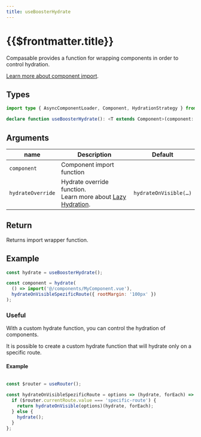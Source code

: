 ```yaml
---
title: useBoosterHydrate
---
```


# {{$frontmatter.title}}

Compasable provides a function for wrapping components in order to control hydration.

[Learn more about component import](/guide/usage#import-components).

## Types

```typescript
import type { AsyncComponentLoader, Component, HydrationStrategy } from 'vue';

declare function useBoosterHydrate(): <T extends Component>(component: AsyncComponentLoader<T>, hydrate?: HydrationStrategy) => T;
```

## Arguments

| name              | Description                                                                                                               | Default               |
| ----------------- | ------------------------------------------------------------------------------------------------------------------------- | --------------------- |
| `component`       | Component import function                                                                                                 |                 |
| `hydrateOverride` | Hydrate override function.<br>Learn more about [Lazy Hydration](https://vuejs.org/guide/components/async#lazy-hydration). | `hydrateOnVisible(…)` |

## Return

Returns import wrapper function.

## Example

```js
const hydrate = useBoosterHydrate();

const component = hydrate(
  () => import('@/components/MyComponent.vue'),
  hydrateOnVisibleSpezificRoute({ rootMargin: '100px' })
);
```

### Useful

With a custom hydrate function, you can control the hydration of components.

It is possible to create a custom hydrate function that will hydrate only on a specific route.

#### Example

```js

const $router = useRouter();

const hydrateOnVisibleSpezificRoute = options => (hydrate, forEach) => {
  if ($router.currentRoute.value === 'specific-route') {
    return hydrateOnVisible(options)(hydrate, forEach);
  } else {
    hydrate();
  }
};

```

